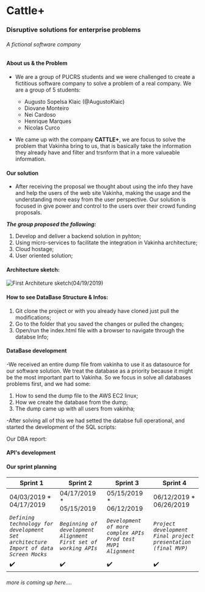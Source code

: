 # Cattle+
### Disruptive solutions for enterprise problems
###### A fictional software company

#### About us & the Problem
- We are a group of PUCRS students and we were challenged to create a fictitious software company to solve a problem of a real company. We are a group of 5 students:
  - Augusto Sopelsa Klaic (@AugustoKlaic)
  - Diovane Monteiro
  - Nei Cardoso
  - Henrique Marques
  - Nicolas Curco
  
- We came up with the company **CATTLE+**, we are focus to solve the problem that Vakinha bring to us, that is basically take the information they already have and filter and trsnform that in a more valueable information.

#### Our solution
 - After receiving the proposal we thought about using the info they have and help the users of the web site Vakinha, making the usage and the understanding more easy from the user perspective. Our solution is focused in give power and control to the users over their crowd funding proposals.
 
***The group proposed the following:***
  1. Develop and deliver a backend solution in pyhton;
  2. Using micro-services to facilitate the integration in Vakinha architecture;
  3. Cloud hostage;
  4. User oriented solution;
  
#### Architecture sketch:
![First Architeture sketch(04/19/2019)](https://github.com/AugustoKlaic/IntegradoraII/blob/master/miscelaneous/Arch_prototype.PNG)

#### How to see DataBase Structure & Infos:
  1. Git clone the project or with you already have cloned just pull the modifications;
  2. Go to the folder that you saved the changes or pulled the changes;
  3. Open/run the index.html file with a browser to navigate through the databse Info;
  
#### DataBase development
  -We received an entire dump file from vakinha to use it as datasource for our software solution. We treat the database as a priority because it might be the most important part to Vakinha. So we focus in solve all databases problems first, and we had some:
  1. How to send the dump file to the AWS EC2 linux;
  2. How we create the database from the dump;
  3. The dump came up with all users from vakinha;
  
-After solving all of this we had setted the databse full operational, and started the development of the SQL scripts:
    <p> Our DBA report: </p>
    
 #### API's development

#### Our sprint planning
|Sprint 1|Sprint 2|Sprint 3|Sprint 4|
|--------|--------|--------|--------|
| 04/03/2019 * 04/17/2019 | 04/17/2019 * 05/15/2019 | 05/15/2019 * 06/12/2019 | 06/12/2019 * 06/26/2019 |
|*`Defining technology for development`* *`Set architecture`* *`Import of data`* *`Screen Mocks`*|*`Beginning of development`* *`Alignment`* *`First set of working APIs`*|*`Development of more complex APIs`* *`Prod test`* *`MVP1`* *`Alignment`*|*`Project development`* *`Final project presentation (final MVP)`*|
|:heavy_check_mark:|:heavy_check_mark:|:heavy_check_mark:|:heavy_check_mark:|

###### more is coming up here....
